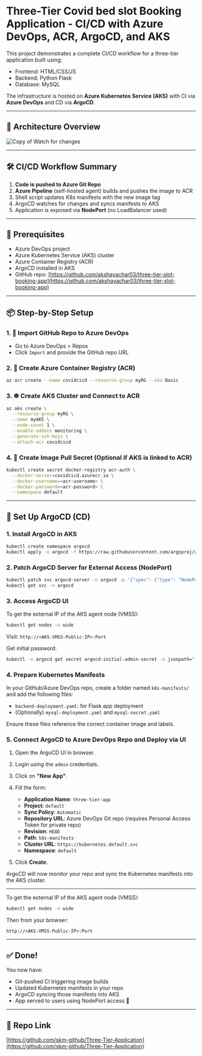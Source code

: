 # Three-Tier Covid bed slot Booking Application - CI/CD with Azure DevOps, ACR, ArgoCD, and AKS

This project demonstrates a complete CI/CD workflow for a three-tier application built using:

* Frontend: HTML/CSS/JS
* Backend: Python Flask
* Database: MySQL

The infrastructure is hosted on **Azure Kubernetes Service (AKS)** with CI via **Azure DevOps** and CD via **ArgoCD**.

---

## 🧱 Architecture Overview

![Copy of Watch for changes](https://github.com/user-attachments/assets/c09a8bc7-2780-4257-bc96-d9eff02def7b)


---

## 🛠 CI/CD Workflow Summary

1. **Code is pushed to Azure Git Repo**
2. **Azure Pipeline** (self-hosted agent) builds and pushes the image to ACR
3. Shell script updates K8s manifests with the new image tag
4. ArgoCD watches for changes and syncs manifests to AKS
5. Application is exposed via **NodePort** (no LoadBalancer used)

---

## 🧩 Prerequisites

* Azure DevOps project
* Azure Kubernetes Service (AKS) cluster
* Azure Container Registry (ACR)
* ArgoCD installed in AKS
* GitHub repo: [https://github.com/akshayachar03/three-tier-slot-booking-app](https://github.com/akshayachar03/three-tier-slot-booking-app)

---

## 📦 Step-by-Step Setup

### 1. 📂 Import GitHub Repo to Azure DevOps

* Go to Azure DevOps > Repos
* Click `Import` and provide the GitHub repo URL

### 2. 🐳 Create Azure Container Registry (ACR)

```bash
az acr create --name covidcicd --resource-group myRG --sku Basic
```

### 3. ☸️ Create AKS Cluster and Connect to ACR

```bash
az aks create \
  --resource-group myRG \
  --name myAKS \
  --node-count 1 \
  --enable-addons monitoring \
  --generate-ssh-keys \
  --attach-acr covidcicd
```

### 4. 🔐 Create Image Pull Secret (Optional if AKS is linked to ACR)

```bash
kubectl create secret docker-registry acr-auth \
  --docker-server=covidcicd.azurecr.io \
  --docker-username=<acr-username> \
  --docker-password=<acr-password> \
  --namespace default
```

---

## 🐙 Set Up ArgoCD (CD)

### 1. Install ArgoCD in AKS

```bash
kubectl create namespace argocd
kubectl apply -n argocd -f https://raw.githubusercontent.com/argoproj/argo-cd/stable/manifests/install.yaml
```

### 2. Patch ArgoCD Server for External Access (NodePort)

```bash
kubectl patch svc argocd-server -n argocd -p '{"spec": {"type": "NodePort"}}'
kubectl get svc -n argocd
```

### 3. Access ArgoCD UI

To get the external IP of the AKS agent node (VMSS):

```bash
kubectl get nodes -o wide
```

Visit: `http://<AKS-VMSS-Public-IP>:Port`

Get initial password:

```bash
kubectl -n argocd get secret argocd-initial-admin-secret -o jsonpath="{.data.password}" | base64 -d && echo
```

### 4. Prepare Kubernetes Manifests

In your GitHub/Azure DevOps repo, create a folder named `k8s-manifests/` and add the following files:

* `backend-deployment.yaml`: for Flask app deployment
* (Optionally) `mysql-deployment.yaml` and `mysql-secret.yaml`

Ensure these files reference the correct container image and labels.

### 5. Connect ArgoCD to Azure DevOps Repo and Deploy via UI

1. Open the ArgoCD UI in browser.
2. Login using the `admin` credentials.
3. Click on **"New App"**.
4. Fill the form:

   * **Application Name**: `three-tier-app`
   * **Project**: `default`
   * **Sync Policy**: `Automatic`
   * **Repository URL**: Azure DevOps Git repo (requires Personal Access Token for private repo)
   * **Revision**: `HEAD`
   * **Path**: `k8s-manifests`
   * **Cluster URL**: `https://kubernetes.default.svc`
   * **Namespace**: `default`
5. Click **Create**.

ArgoCD will now monitor your repo and sync the Kubernetes manifests into the AKS cluster.

---

To get the external IP of the AKS agent node (VMSS):

```bash
kubectl get nodes -o wide
```

Then from your browser:

```
http://<AKS-VMSS-Public-IP>:Port
```

---

## ✅ Done!

You now have:

* Git-pushed CI triggering image builds
* Updated Kubernetes manifests in your repo
* ArgoCD syncing those manifests into AKS
* App served to users using NodePort access 🎉

---

## 📎 Repo Link

[https://github.com/skm-github/Three-Tier-Application](https://github.com/skm-github/Three-Tier-Application)
